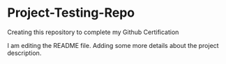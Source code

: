 # Project-Testing-Repo
Creating this repository to complete my Github Certification

I am editing the README file. Adding some more details about the project description.
